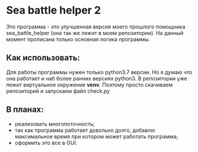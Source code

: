 Sea battle helper 2
===
Это программа - это улучшенная версия моего прошлого помощника sea_battle_helper 
(она так же лежит в моем репозитории). На данный момент прописана только основная
логика программы.

Как использовать:
---
Для работы программы нужен только python3.7 версии. Но я думаю что она работает и
наб более ранних версиях python3.
В репозитории уже лежит виртуальное окружение **venv**.
Поэтому просто скачиваем репозиторий и запускаем файл check.py

В планах:
---
- реализовать многопоточность;
- так как программа работает довольно долго, добавлю максимальное время 
при котором может работать программа;
- оформить это все в GUI.
